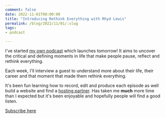 ```yaml
---
comment: false
date: 2022-11-01T08:00:00
title: "Introducing Rethink Everything with Rhyd Lewis"
permalink: /blog/2022/11/01/:slug
tags:
- podcast

---
```


I've started [my own podcast](https://rethinkeverything.show) which launches tomorrow! It aims to uncover the critical and defining moments in life that make people pause, reflect and rethink everything. 

Each week, I'll interview a guest to understand more about their life, their career and that moment that made them rethink everything.

It's been fun learning how to record, edit and produce each episode as well build a website and find a [hosting partner](https://play.acast.com/s/rethink-everything). Has taken me **much** more time than I expected but it's been enjoyable and hopefully people will find a good listen.

[Subscribe here](https://subscribe.acast.com/63440d1a71ca7a0012e0f3d1)